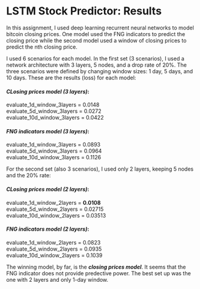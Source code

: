 # LSTM Stock Predictor: Results

In this assignment, I used deep learning recurrent neural networks to model bitcoin closing prices. One model used the FNG indicators to predict the closing price while the second model used a window of closing prices to predict the nth closing price.

I used 6 scenarios for each model. In the first set (3 scenarios), I used a network architecture with 3 layers, 5 nodes, and a drop rate of 20%. The three scenarios were defined by changing window sizes: 1 day, 5 days, and 10 days. These are the results (loss) for each model:

#### *CLosing prices model (3 layers)*:
evaluate_1d_window_3layers = 0.0148<br />
evaluate_5d_window_3layers = 0.0272<br />
evaluate_10d_window_3layers = 0.0422

#### *FNG indicators model (3 layers)*:
evaluate_1d_window_3layers = 0.0893<br />
evaluate_5d_window_3layers = 0.0964<br />
evaluate_10d_window_3layers = 0.1126


For the second set (also 3 scenarios), I used only 2 layers, keeping 5 nodes and the 20% rate:

#### *CLosing prices model (2 layers)*:
evaluate_1d_window_2layers = **0.0108**<br />
evaluate_5d_window_2layers = 0.02715<br />
evaluate_10d_window_2layers = 0.03513

#### *FNG indicators model (2 layers)*:

evaluate_1d_window_2layers = 0.0823<br />
evaluate_5d_window_2layers = 0.0935<br />
evaluate_10d_window_2layers = 0.1039

The winning model, by far, is the ***closing prices model***. It seems that the FNG indicator does not provide predective power. The best set up was the one with 2 layers and only 1-day window.